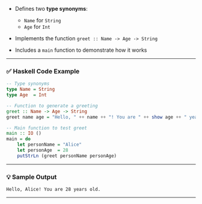 

* Defines two **type synonyms**:

  * `Name` for `String`
  * `Age` for `Int`
* Implements the function `greet :: Name -> Age -> String`
* Includes a `main` function to demonstrate how it works

---

### ✅ Haskell Code Example

```haskell
-- Type synonyms
type Name = String
type Age  = Int

-- Function to generate a greeting
greet :: Name -> Age -> String
greet name age = "Hello, " ++ name ++ "! You are " ++ show age ++ " years old."

-- Main function to test greet
main :: IO ()
main = do
    let personName = "Alice"
    let personAge  = 28
    putStrLn (greet personName personAge)
```

---

### 💡 Sample Output

```
Hello, Alice! You are 28 years old.
```

---

